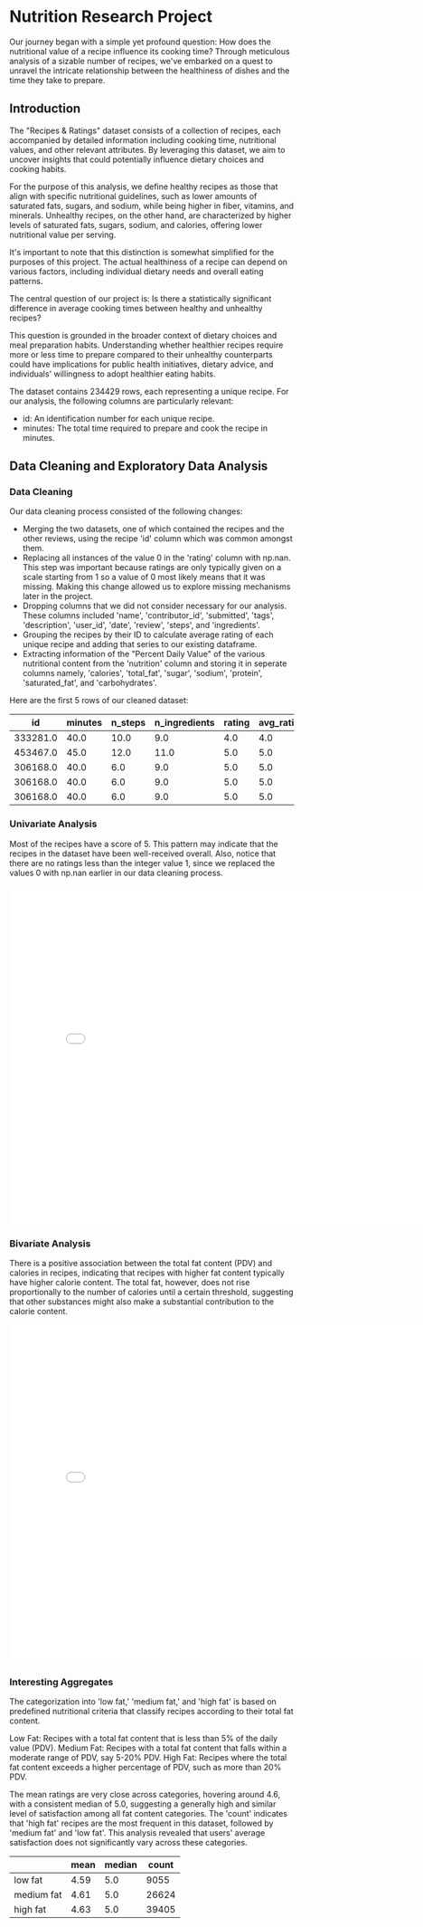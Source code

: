 # Nutrition Research Project
Our journey began with a simple yet profound question: How does the nutritional value of a recipe influence its cooking time? Through meticulous analysis of a sizable number of recipes, we've embarked on a quest to unravel the intricate relationship between the healthiness of dishes and the time they take to prepare.

## Introduction
The "Recipes & Ratings" dataset consists of a collection of recipes, each accompanied by detailed information including cooking time, nutritional values, and other relevant attributes. By leveraging this dataset, we aim to uncover insights that could potentially influence dietary choices and cooking habits.

For the purpose of this analysis, we define healthy recipes as those that align with specific nutritional guidelines, such as lower amounts of saturated fats, sugars, and sodium, while being higher in fiber, vitamins, and minerals. Unhealthy recipes, on the other hand, are characterized by higher levels of saturated fats, sugars, sodium, and calories, offering lower nutritional value per serving.

It's important to note that this distinction is somewhat simplified for the purposes of this project. The actual healthiness of a recipe can depend on various factors, including individual dietary needs and overall eating patterns.

The central question of our project is: Is there a statistically significant difference in average cooking times between healthy and unhealthy recipes?

This question is grounded in the broader context of dietary choices and meal preparation habits. Understanding whether healthier recipes require more or less time to prepare compared to their unhealthy counterparts could have implications for public health initiatives, dietary advice, and individuals' willingness to adopt healthier eating habits.

The dataset contains 234429 rows, each representing a unique recipe. For our analysis, the following columns are particularly relevant:

- id: An identification number for each unique recipe.
- minutes: The total time required to prepare and cook the recipe in minutes.

## Data Cleaning and Exploratory Data Analysis

### Data Cleaning

Our data cleaning process consisted of the following changes:

- Merging the two datasets, one of which contained the recipes and the other reviews, using the recipe 'id' column which was common amongst them.
- Replacing all instances of the value 0 in the 'rating' column with np.nan. This step was important because ratings are only typically given on a scale starting from 1 so a value of 0 most likely means that it was missing. Making this change allowed us to explore missing mechanisms later in the project.
- Dropping columns that we did not consider necessary for our analysis. These columns included 'name', 'contributor_id', 'submitted', 'tags', 'description', 'user_id', 'date', 'review', 'steps', and 'ingredients'.
- Grouping the recipes by their ID to calculate average rating of each unique recipe and adding that series to our existing dataframe.
- Extracting information of the "Percent Daily Value" of the various nutritional content from the 'nutrition' column and storing it in seperate columns namely, 'calories', 'total_fat', 'sugar', 'sodium', 'protein', 'saturated_fat', and 'carbohydrates'.

Here are the first 5 rows of our cleaned dataset:

| id | minutes | n_steps | n_ingredients | rating | avg_rating | calories | total_fat | sugar | sodium | protein | saturated_fat | carbohydrates |
|---|---|---|---|---|---|---|---|---|---|---|---|---|
| 333281.0 | 40.0 | 10.0 | 9.0 | 4.0 | 4.0 | 138.4 | 10.0 | 50.0 | 3.0 | 3.0 | 19.0 | 6.0 |
| 453467.0 | 45.0 | 12.0 | 11.0 | 5.0 | 5.0 | 595.1 | 46.0 | 211.0 | 22.0 | 13.0 | 51.0 | 26.0 |
| 306168.0 | 40.0 | 6.0 | 9.0 | 5.0 | 5.0 | 194.8 | 20.0 | 6.0 | 32.0 | 22.0 | 36.0 | 3.0 |
| 306168.0 | 40.0 | 6.0 | 9.0 | 5.0 | 5.0 | 194.8 | 20.0 | 6.0 | 32.0 | 22.0 | 36.0 | 3.0 |
| 306168.0 | 40.0 | 6.0 | 9.0 | 5.0 | 5.0 | 194.8 | 20.0 | 6.0 | 32.0 | 22.0 | 36.0 | 3.0 |

### Univariate Analysis

Most of the recipes have a score of 5. This pattern may indicate that the recipes in the dataset have been well-received overall. Also, notice that there are no ratings less than the integer value 1, since we replaced the values 0 with np.nan earlier in our data cleaning process.

<iframe
  src="assets/plotly_histogram.html"
  width="800"
  height="600"
  frameborder="0"
></iframe>

### Bivariate Analysis

There is a positive association between the total fat content (PDV) and calories in recipes, indicating that recipes with higher fat content typically have higher calorie content. The total fat, however, does not rise proportionally to the number of calories until a certain threshold, suggesting that other substances might also make a substantial contribution to the calorie content.

<iframe
  src="assets/plotly_scatter.html"
  width="800"
  height="600"
  frameborder="0"
></iframe>

### Interesting Aggregates

The categorization into 'low fat,' 'medium fat,' and 'high fat' is based on predefined nutritional criteria that classify recipes according to their total fat content.

Low Fat: Recipes with a total fat content that is less than 5% of the daily value (PDV).
Medium Fat: Recipes with a total fat content that falls within a moderate range of PDV, say 5-20% PDV.
High Fat: Recipes where the total fat content exceeds a higher percentage of PDV, such as more than 20% PDV.

The mean ratings are very close across categories, hovering around 4.6, with a consistent median of 5.0, suggesting a generally high and similar level of satisfaction among all fat content categories. The 'count' indicates that 'high fat' recipes are the most frequent in this dataset, followed by 'medium fat' and 'low fat'. This analysis revealed that users' average satisfaction does not significantly vary across these categories.

|            | mean | median | count |
|---|---|---|---|
| low fat    | 4.59 | 5.0    | 9055  |
| medium fat | 4.61 | 5.0    | 26624 |
| high fat   | 4.63 | 5.0    | 39405 |



